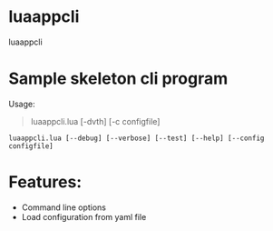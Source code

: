 # luaappcli
luaappcli

# Sample skeleton cli program

Usage:

>luaappcli.lua [-dvth] [-c configfile]

`luaappcli.lua [--debug] [--verbose] [--test] [--help] [--config configfile]`


# Features:

- Command line options
- Load configuration from yaml file
